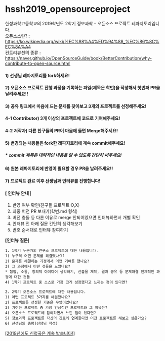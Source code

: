 # hssh2019_opensourceproject
한성과학고등학교의 2019학년도 2학기 정보과학 - 오픈소스 프로젝트 레파지토리입니다.<br>
오픈소스란? : https://ko.wikipedia.org/wiki/%EC%98%A4%ED%94%88_%EC%86%8C%EC%8A%A4<br>
컨트리뷰션의 종류 : https://naver.github.io/OpenSourceGuide/book/BetterContribution/why-contribute-to-open-source.html<br>

#### 1) 선생님 레파지토리를 fork하세요!
#### 2) 오픈소스 프로젝트 진행 과정을 기록하는 파일(제목은 학번)을 작성해서 첫번째 PR을 날려주세요!!
#### 3) 공유 링크에서 마음에 드는 문제를 찾아보고 3개의 프로젝트를 선정해주세요!
#### 4-1 Contributor) 3개 이상의 프로젝트에 코드로 기여해주세요!
#### 4-2 저작자) 다른 친구들의 PR이 마음에 들면 Merge해주세요!
#### 5) 변경되는 내용들은 fork한 레파지토리에 계속 commit해주세요!
#####   * commit 제목은 대략적인 내용을 알 수 있도록 간단히 써주세요!
#### 6) 원본 레파지토리에 반영이 필요할 경우 PR을 날려주세요!!
#### 7) 프로젝트 완료 이후 선생님과 인터뷰를 진행합니다!  

#### [ 인터뷰 안내 ]  
1. 반영 여부 확인(친구들 프로젝트 O,X)  
2. 최종 버전 PR 보내기(학번.md 형식)  
3. 버전 충돌 등 다른 이유로 merge 안되어있으면 인터뷰하면서 개별 확인  
4. 인터뷰 전 아래 질문 간단히 생각해보기  
5. 번호 순서대로 인터뷰 참여하기  

<b>[인터뷰 질문]</b>  
```
1. 1학기 누군가의 연구소 프로젝트에 대한 내용입니다.  
1) 누구의 어떤 문제를 해결했나요?  
2) 문제를 해결하는 과정에서 어떤 기여를 했나요?  
3) 그 과정에서 어떤 것들을 느꼈나요?  
* 협업, 소통, 창의적 아이디어 생각하기, 산출물 제작, 결과 공유 등 문제해결 전체적인 과정에 대한 것들  
4) 1학기 프로젝트 중 스스로 가장 크게 성장했다고 느끼는 점이 있다면?  
  
2. 2학기 오픈소스 프로젝트에 대한 내용입니다.  
1) 어떤 프로젝트 3가지를 해결했나요?  
2) 프로젝트를 선정한 기준은 무엇이었나요?  
3) 기여한 프로젝트 중 가장 인상적인 프로젝트와 그 이유는?  
4) 오픈소스 프로젝트에 참여하면서 느낀 점이 있다면?  
5) 정보과학 프로젝트를 자신의 진로와 연계한다면 어떤 프로젝트를 해보고 싶은가요?  
6) 선생님의 총평(선생님 작성)
```

[[2019년에도 신청곡은 계속 받습니다!]](https://goo.gl/Xyabw5)

